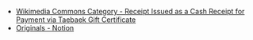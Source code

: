 * [Wikimedia Commons Category - Receipt Issued as a Cash Receipt for Payment via Taebaek Gift Certificate](https://commons.wikimedia.org/wiki/Category:Receipt_Issued_as_a_Cash_Receipt_for_Payment_via_Taebaek_Gift_Certificate)
* [Originals - Notion](https://www.notion.so/choikwangmo/receipt-284e866efd4580729aefcbafd36e4f1b?source=copy_link)

